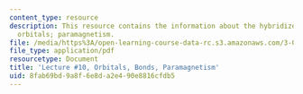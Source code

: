 ```yaml
---
content_type: resource
description: This resource contains the information about the hybridized & molecular
  orbitals; paramagnetism.
file: /media/https%3A/open-learning-course-data-rc.s3.amazonaws.com/3-091sc-introduction-to-solid-state-chemistry-fall-2010/8fab69bd9a8f6e8da2e490e8816cfdb5_MIT3_091SCF09_lec10.pdf
file_type: application/pdf
resourcetype: Document
title: 'Lecture #10, Orbitals, Bonds, Paramagnetism'
uid: 8fab69bd-9a8f-6e8d-a2e4-90e8816cfdb5
---
```


